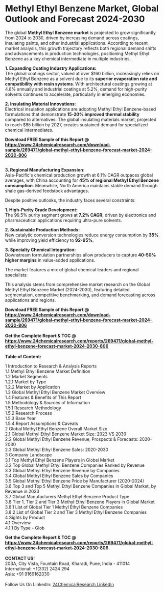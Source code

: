 <h1>Methyl Ethyl Benzene Market, Global Outlook and Forecast 2024-2030</h1><p>The global <strong>Methyl Ethyl Benzene market</strong> is projected to grow significantly from 2024 to 2030, driven by increasing demand across coatings, insulating paints, and other industrial applications. According to recent market analysis, this growth trajectory reflects both regional demand shifts and advancements in production technologies, positioning Methyl Ethyl Benzene as a key chemical intermediate in multiple industries.</p><p><strong>1. Expanding Coating Industry Applications:</strong><br>
The global coatings sector, valued at over $160 billion, increasingly relies on Methyl Ethyl Benzene as a solvent due to its <strong>superior evaporation rate and compatibility with resin systems</strong>. With architectural coatings growing at 4.8% annually and industrial coatings at 5.2%, demand for high-purity solvents continues to accelerate, particularly in emerging economies.</p><p><strong>2. Insulating Material Innovations:</strong><br>
Electrical insulation applications are adopting Methyl Ethyl Benzene-based formulations that demonstrate <strong>15-20% improved thermal stability</strong> compared to alternatives. The global insulating materials market, projected to reach $85 billion by 2027, creates sustained demand for specialized chemical intermediates.</p><div><b>Download FREE Sample of this Report @ 
            <a href="https://www.24chemicalresearch.com/download-sample/269471/global-methyl-ethyl-benzene-forecast-market-2024-2030-806">
            https://www.24chemicalresearch.com/download-sample/269471/global-methyl-ethyl-benzene-forecast-market-2024-2030-806</a></b></div><br><p><strong>3. Regional Manufacturing Expansion:</strong><br>
Asia-Pacific's chemical production growth at 6.1% CAGR outpaces global averages, with China accounting for <strong>45% of regional Methyl Ethyl Benzene consumption</strong>. Meanwhile, North America maintains stable demand through shale gas-derived feedstock advantages.</p><p>Despite positive outlooks, the industry faces several constraints:</p><p><strong>1. High-Purity Grade Development:</strong><br>
The 99.5% purity segment grows at <strong>7.2% CAGR</strong>, driven by electronics and pharmaceutical applications requiring ultra-pure solvents.</p><p><strong>2. Sustainable Production Methods:</strong><br>
New catalytic conversion technologies reduce energy consumption by <strong>35%</strong> while improving yield efficiency to <strong>92-95%</strong>.</p><p><strong>3. Specialty Chemical Integration:</strong><br>
Downstream formulation partnerships allow producers to capture <strong>40-50% higher margins</strong> in value-added applications.</p><p>The market features a mix of global chemical leaders and regional specialists:</p><p>This analysis stems from comprehensive market research on the Global Methyl Ethyl Benzene Market (2024-2030), featuring detailed segmentation, competitive benchmarking, and demand forecasting across applications and regions.</p><div><b>Download FREE Sample of this Report @ 
            <a href="https://www.24chemicalresearch.com/download-sample/269471/global-methyl-ethyl-benzene-forecast-market-2024-2030-806">
            https://www.24chemicalresearch.com/download-sample/269471/global-methyl-ethyl-benzene-forecast-market-2024-2030-806</a></b></div><br><div><b>Get the Complete Report & TOC @ 
            <a href="https://www.24chemicalresearch.com/reports/269471/global-methyl-ethyl-benzene-forecast-market-2024-2030-806">
            https://www.24chemicalresearch.com/reports/269471/global-methyl-ethyl-benzene-forecast-market-2024-2030-806</a></b></div><br>
            <b>Table of Content:</b><p>1 Introduction to Research & Analysis Reports<br />
    1.1 Methyl Ethyl Benzene Market Definition<br />
    1.2 Market Segments<br />
        1.2.1 Market by Type<br />
        1.2.2 Market by Application<br />
    1.3 Global Methyl Ethyl Benzene Market Overview<br />
    1.4 Features & Benefits of This Report<br />
    1.5 Methodology & Sources of Information<br />
        1.5.1 Research Methodology<br />
        1.5.2 Research Process<br />
        1.5.3 Base Year<br />
        1.5.4 Report Assumptions & Caveats<br />
2 Global Methyl Ethyl Benzene Overall Market Size<br />
    2.1 Global Methyl Ethyl Benzene Market Size: 2023 VS 2030<br />
    2.2 Global Methyl Ethyl Benzene Revenue, Prospects & Forecasts: 2020-2030<br />
    2.3 Global Methyl Ethyl Benzene Sales: 2020-2030<br />
3 Company Landscape<br />
    3.1 Top Methyl Ethyl Benzene Players in Global Market<br />
    3.2 Top Global Methyl Ethyl Benzene Companies Ranked by Revenue<br />
    3.3 Global Methyl Ethyl Benzene Revenue by Companies<br />
    3.4 Global Methyl Ethyl Benzene Sales by Companies<br />
    3.5 Global Methyl Ethyl Benzene Price by Manufacturer (2020-2024)<br />
    3.6 Top 3 and Top 5 Methyl Ethyl Benzene Companies in Global Market, by Revenue in 2023<br />
    3.7 Global Manufacturers Methyl Ethyl Benzene Product Type<br />
    3.8 Tier 1, Tier 2 and Tier 3 Methyl Ethyl Benzene Players in Global Market<br />
        3.8.1 List of Global Tier 1 Methyl Ethyl Benzene Companies<br />
        3.8.2 List of Global Tier 2 and Tier 3 Methyl Ethyl Benzene Companies<br />
4 Sights by Product<br />
    4.1 Overview<br />
        4.1.1 By Type - Glob</p><div><b>Get the Complete Report & TOC @ 
            <a href="https://www.24chemicalresearch.com/reports/269471/global-methyl-ethyl-benzene-forecast-market-2024-2030-806">
            https://www.24chemicalresearch.com/reports/269471/global-methyl-ethyl-benzene-forecast-market-2024-2030-806</a></b></div><br><b>CONTACT US:</b><br>
            203A, City Vista, Fountain Road, Kharadi, Pune, India - 411014<br>
            International: +1(332) 2424 294<br>
            Asia: +91 9169162030 <br><br>
            Follow Us On LinkedIn: <a href="https://www.linkedin.com/company/24chemicalresearch/">24ChemicalResearch LinkedIn</a>